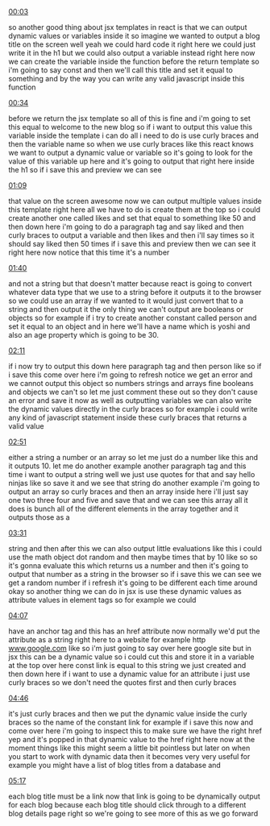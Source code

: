 [00:03](https://www.youtube.com/watch?v=undefined&t=3s)

so another good thing about jsx templates in react is that we can output dynamic values or variables inside it so imagine we wanted to output a blog title on the screen well yeah we could hard code it right here we could just write it in the h1 but we could also output a variable instead right here now we can create the variable inside the function before the return template so i'm going to say const and then we'll call this title and set it equal to something and by the way you can write any valid javascript inside this function

[00:34](https://www.youtube.com/watch?v=undefined&t=34s)

before we return the jsx template so all of this is fine and i'm going to set this equal to welcome to the new blog so if i want to output this value this variable inside the template i can do all i need to do is use curly braces and then the variable name so when we use curly braces like this react knows we want to output a dynamic value or variable so it's going to look for the value of this variable up here and it's going to output that right here inside the h1 so if i save this and preview we can see

[01:09](https://www.youtube.com/watch?v=undefined&t=69s)

that value on the screen awesome now we can output multiple values inside this template right here all we have to do is create them at the top so i could create another one called likes and set that equal to something like 50 and then down here i'm going to do a paragraph tag and say liked and then curly braces to output a variable and then likes and then i'll say times so it should say liked then 50 times if i save this and preview then we can see it right here now notice that this time it's a number

[01:40](https://www.youtube.com/watch?v=undefined&t=100s)

and not a string but that doesn't matter because react is going to convert whatever data type that we use to a string before it outputs it to the browser so we could use an array if we wanted to it would just convert that to a string and then output it the only thing we can't output are booleans or objects so for example if i try to create another constant called person and set it equal to an object and in here we'll have a name which is yoshi and also an age property which is going to be 30.

[02:11](https://www.youtube.com/watch?v=undefined&t=131s)

if i now try to output this down here paragraph tag and then person like so if i save this come over here i'm going to refresh notice we get an error and we cannot output this object so numbers strings and arrays fine booleans and objects we can't so let me just comment these out so they don't cause an error and save it now as well as outputting variables we can also write the dynamic values directly in the curly braces so for example i could write any kind of javascript statement inside these curly braces that returns a valid value

[02:51](https://www.youtube.com/watch?v=undefined&t=171s)

either a string a number or an array so let me just do a number like this and it outputs 10. let me do another example another paragraph tag and this time i want to output a string well we just use quotes for that and say hello ninjas like so save it and we see that string do another example i'm going to output an array so curly braces and then an array inside here i'll just say one two three four and five and save that and we can see this array all it does is bunch all of the different elements in the array together and it outputs those as a

[03:31](https://www.youtube.com/watch?v=undefined&t=211s)

string and then after this we can also output little evaluations like this i could use the math object dot random and then maybe times that by 10 like so so it's gonna evaluate this which returns us a number and then it's going to output that number as a string in the browser so if i save this we can see we get a random number if i refresh it's going to be different each time around okay so another thing we can do in jsx is use these dynamic values as attribute values in element tags so for example we could

[04:07](https://www.youtube.com/watch?v=undefined&t=247s)

have an anchor tag and this has an href attribute now normally we'd put the attribute as a string right here to a website for example http www.google.com like so i'm just going to say over here google site but in jsx this can be a dynamic value so i could cut this and store it in a variable at the top over here const link is equal to this string we just created and then down here if i want to use a dynamic value for an attribute i just use curly braces so we don't need the quotes first and then curly braces

[04:46](https://www.youtube.com/watch?v=undefined&t=286s)

it's just curly braces and then we put the dynamic value inside the curly braces so the name of the constant link for example if i save this now and come over here i'm going to inspect this to make sure we have the right href yep and it's popped in that dynamic value to the href right here now at the moment things like this might seem a little bit pointless but later on when you start to work with dynamic data then it becomes very very useful for example you might have a list of blog titles from a database and

[05:17](https://www.youtube.com/watch?v=undefined&t=317s)

each blog title must be a link now that link is going to be dynamically output for each blog because each blog title should click through to a different blog details page right so we're going to see more of this as we go forward
